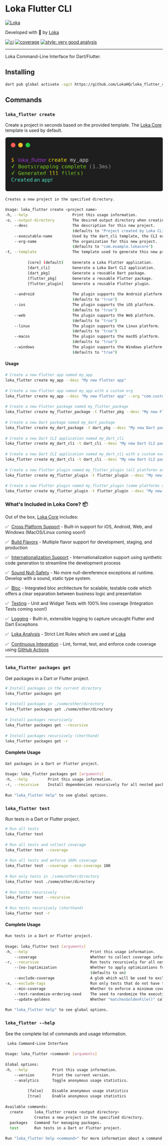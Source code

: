 # Loka Flutter CLI

[![Loka][logo]][loka_link]

Developed with 💙 by [Loka][loka_link]

[![ci][ci_badge]][ci_link]
[![coverage][coverage_badge]][ci_link]
[![style: very good analysis][loka_flutter_analysis_badge]][loka_flutter_analysis_link]

---

Loka Command-Line Interface for Dart/Flutter.

## Installing

```sh
dart pub global activate -sgit https://github.com/LokaHQ/loka_flutter_cli
```

## Commands

### `loka_flutter create`

Create a project in seconds based on the provided template. The [Loka Core][loka_flutter_core_link] template is used by default.

![Loka Create][loka_flutter_create]

```sh
Creates a new project in the specified directory.

Usage: loka_flutter create <project name>
-h, --help                    Print this usage information.
-o, --output-directory        The desired output directory when creating a new project.
    --desc                    The description for this new project.
                              (defaults to "Project created by Loka CLI.")
    --executable-name         Used by the dart_cli template, the CLI executable name (defaults to the project name)
    --org-name                The organization for this new project.
                              (defaults to "com.example.lokacore")
-t, --template                The template used to generate this new project.

          [core] (default)    Generate a Loka Flutter application.
          [dart_cli]          Generate a Loka Dart CLI application.
          [dart_pkg]          Generate a reusable Dart package.
          [flutter_pkg]       Generate a reusable Flutter package.
          [flutter_plugin]    Generate a reusable Flutter plugin.

    --android                 The plugin supports the Android platform.
                              (defaults to "true")
    --ios                     The plugin supports the iOS platform.
                              (defaults to "true")
    --web                     The plugin supports the Web platform.
                              (defaults to "true")
    --linux                   The plugin supports the Linux platform.
                              (defaults to "true")
    --macos                   The plugin supports the macOS platform.
                              (defaults to "true")
    --windows                 The plugin supports the Windows platform.
                              (defaults to "true")
```

#### Usage

```sh
# Create a new Flutter app named my_app
loka_flutter create my_app --desc "My new Flutter app"

# Create a new Flutter app named my_app with a custom org
loka_flutter create my_app --desc "My new Flutter app" --org "com.custom.org"

# Create a new Flutter package named my_flutter_package
loka_flutter create my_flutter_package -t flutter_pkg --desc "My new Flutter package"

# Create a new Dart package named my_dart_package
loka_flutter create my_dart_package -t dart_pkg --desc "My new Dart package"

# Create a new Dart CLI application named my_dart_cli
loka_flutter create my_dart_cli -t dart_cli --desc "My new Dart CLI package"

# Create a new Dart CLI application named my_dart_cli with a custom executable name
loka_flutter create my_dart_cli -t dart_cli --desc "My new Dart CLI package" --executable-name my_executable_name

# Create a new Flutter plugin named my_flutter_plugin (all platforms enabled)
loka_flutter create my_flutter_plugin -t flutter_plugin --desc "My new Flutter plugin"

# Create a new Flutter plugin named my_flutter_plugin (some platforms disabled)
loka_flutter create my_flutter_plugin -t flutter_plugin --desc "My new Flutter plugin" --windows false --macos false --linux false
```

### What's Included in Loka Core? 📦

Out of the box, [Loka Core][loka_flutter_core_link] includes:

✅&nbsp; [Cross Platform Support][flutter_cross_platform_link] - Built-in support for iOS, Android, Web, and Windows (MacOS/Linux coming soon!)

✅&nbsp; [Build Flavors][flutter_flavors_link] - Multiple flavor support for development, staging, and production

✅&nbsp; [Internationalization Support][internationalization_link] - Internationalization support using synthetic code generation to streamline the development process

✅&nbsp; [Sound Null-Safety][null_safety_link] - No more null-dereference exceptions at runtime. Develop with a sound, static type system.

✅&nbsp; [Bloc][bloc_link] - Integrated bloc architecture for scalable, testable code which offers a clear separation between business logic and presentation

✅&nbsp; [Testing][testing_link] - Unit and Widget Tests with 100% line coverage (Integration Tests coming soon!)

✅&nbsp; [Logging][logging_link] - Built-in, extensible logging to capture uncaught Flutter and Dart Exceptions

✅&nbsp; [Loka Analysis][loka_flutter_analysis_link] - Strict Lint Rules which are used at [Loka][loka_link]

✅&nbsp; [Continuous Integration][github_actions_link] - Lint, format, test, and enforce code coverage using [GitHub Actions][github_actions_link]

---

### `loka_flutter packages get`

Get packages in a Dart or Flutter project.

```sh
# Install packages in the current directory
loka_flutter packages get

# Install packages in ./some/other/directory
loka_flutter packages get ./some/other/directory

# Install packages recursively
loka_flutter packages get --recursive

# Install packages recursively (shorthand)
loka_flutter packages get -r
```

#### Complete Usage

```sh
Get packages in a Dart or Flutter project.

Usage: loka_flutter packages get [arguments]
-h, --help         Print this usage information.
-r, --recursive    Install dependencies recursively for all nested packages.

Run "loka_flutter help" to see global options.
```

### `loka_flutter test`

Run tests in a Dart or Flutter project.

```sh
# Run all tests
loka_flutter test

# Run all tests and collect coverage
loka_flutter test --coverage

# Run all tests and enforce 100% coverage
loka_flutter test --coverage --min-coverage 100

# Run only tests in ./some/other/directory
loka_flutter test ./some/other/directory

# Run tests recursively
loka_flutter test --recursive

# Run tests recursively (shorthand)
loka_flutter test -r
```

#### Complete Usage

```sh
Run tests in a Dart or Flutter project.

Usage: loka_flutter test [arguments]
-h, --help                            Print this usage information.
    --coverage                        Whether to collect coverage information.
-r, --recursive                       Run tests recursively for all nested packages.
    --[no-]optimization               Whether to apply optimizations for test performance.
                                      (defaults to on)
    --exclude-coverage                A glob which will be used to exclude files that match from the coverage.
-x, --exclude-tags                    Run only tests that do not have the specified tags.
    --min-coverage                    Whether to enforce a minimum coverage percentage.
    --test-randomize-ordering-seed    The seed to randomize the execution order of test cases within test files.
    --update-goldens                  Whether "matchesGoldenFile()" calls within your test methods should update the golden files.

Run "loka_flutter help" to see global options.
```

### `loka_flutter --help`

See the complete list of commands and usage information.

```sh
 Loka Command-Line Interface

Usage: loka_flutter <command> [arguments]

Global options:
-h, --help           Print this usage information.
    --version        Print the current version.
    --analytics      Toggle anonymous usage statistics.

          [false]    Disable anonymous usage statistics
          [true]     Enable anonymous usage statistics

Available commands:
  create     loka_flutter create <output directory>
             Creates a new project in the specified directory.
  packages   Command for managing packages.
  test       Run tests in a Dart or Flutter project.

Run "loka_flutter help <command>" for more information about a command.
```

[bloc_link]: https://bloclibrary.dev
[ci_badge]: https://github.com/LokaHQ/loka_flutter_cli/workflows/loka_flutter_cli/badge.svg
[ci_link]: https://github.com/LokaHQ/loka_flutter_cli/actions
[coverage_badge]: https://raw.githubusercontent.com/LokaHQ/loka_flutter_cli/main/coverage_badge.svg
[flutter_cross_platform_link]: https://flutter.dev/docs/development/tools/sdk/release-notes/supported-platforms
[flutter_flavors_link]: https://flutter.dev/docs/deployment/flavors
[github_actions_link]: https://github.com/features/actions
[internationalization_link]: https://flutter.dev/docs/development/accessibility-and-localization/internationalization
[license_badge]: https://img.shields.io/badge/license-MIT-blue.svg
[license_link]: https://opensource.org/licenses/MIT
[logo]: https://loka.com/images/Loka-Blue-Logo.svg
[logging_link]: https://api.flutter.dev/flutter/dart-developer/log.html
[null_safety_link]: https://flutter.dev/docs/null-safety
[testing_link]: https://flutter.dev/docs/testing
[loka_flutter_analysis_badge]: https://img.shields.io/badge/style-very_good_analysis-B22C89.svg
[loka_flutter_analysis_link]: https://pub.dev/packages/very_good_analysis
[loka_flutter_core_link]: doc/loka_flutter_core.md
[loka_flutter_create]: https://raw.githubusercontent.com/LokaHQ/loka_flutter_cli/main/doc/assets/loka_flutter_create.png
[loka_link]: https://loka.com/
